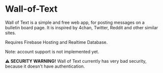 # Wall-of-Text
Wall of Text is a simple and free web app, for posting messages on a bulletin board page. It is inspired by 4chan, Twitter, Reddit and other similar sites.

Requires Firebase Hosting and Realtime Database.

Note: account support is not implemented yet.

**⚠️ SECURITY WARNING!** Wall of Text currently has very bad security, because it doesn't have authentication.
